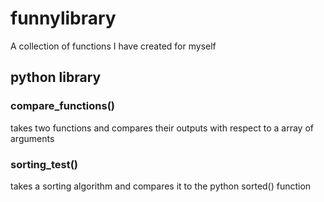 # funnylibrary
A collection of functions I have created for myself

## python library

### compare\_functions()

takes two functions and compares their outputs with respect to a array of arguments

### sorting\_test()

takes a sorting algorithm and compares it to the python sorted() function
